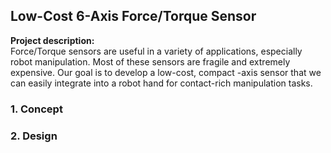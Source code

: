 ## Low-Cost 6-Axis Force/Torque Sensor 

**Project description:** <br/>
Force/Torque sensors are useful in a variety of applications, especially robot manipulation. Most of these sensors are fragile and extremely expensive. Our goal is to develop a low-cost, compact -axis sensor that we can easily integrate into a robot hand for contact-rich manipulation tasks. 

### 1. Concept




### 2. Design


